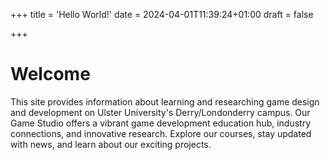 +++
title = 'Hello World!'
date = 2024-04-01T11:39:24+01:00
draft = false

+++

# Welcome
This site provides information about learning and researching game design and development on Ulster University's Derry/Londonderry campus. Our Game Studio offers a vibrant game development education hub, industry connections, and innovative research. Explore our courses, stay updated with news, and learn about our exciting projects.

